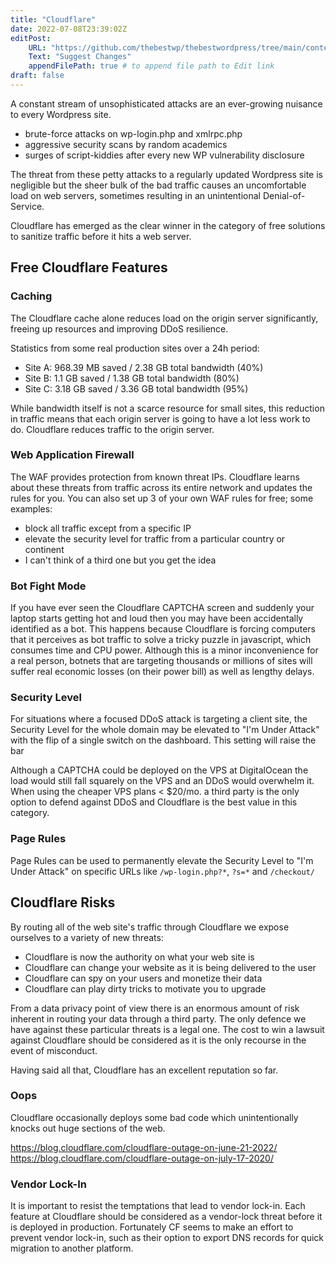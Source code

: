 ```yaml
---
title: "Cloudflare"
date: 2022-07-08T23:39:02Z
editPost:
    URL: "https://github.com/thebestwp/thebestwordpress/tree/main/content"
    Text: "Suggest Changes"
    appendFilePath: true # to append file path to Edit link
draft: false
---
```


A constant stream of unsophisticated attacks are an ever-growing nuisance to every Wordpress site.

- brute-force attacks on wp-login.php and xmlrpc.php
- aggressive security scans by random academics
- surges of script-kiddies after every new WP vulnerability disclosure

The threat from these petty attacks to a regularly updated Wordpress site is negligible but the sheer bulk of the bad traffic causes an uncomfortable load on web servers, sometimes resulting in an unintentional Denial-of-Service.

Cloudflare has emerged as the clear winner in the category of free solutions to sanitize traffic before it hits a web server. 

## Free Cloudflare Features

### Caching
The Cloudflare cache alone reduces load on the origin server significantly, freeing up resources and improving DDoS resilience.

Statistics from some real production sites over a 24h period:
- Site A: 968.39 MB saved / 2.38 GB total bandwidth (40%)
- Site B: 1.1 GB saved / 1.38 GB total bandwidth (80%)
- Site C: 3.18 GB saved / 3.36 GB total bandwidth (95%)

While bandwidth itself is not a scarce resource for small sites, this reduction in traffic means that each origin server is going to have a lot less work to do.
Cloudflare reduces traffic to the origin server.

### Web Application Firewall
The WAF provides protection from known threat IPs.
Cloudflare learns about these threats from traffic across its entire network and updates the rules for you.
You can also set up 3 of your own WAF rules for free; some examples:
- block all traffic except from a specific IP
- elevate the security level for traffic from a particular country or continent
- I can't think of a third one but you get the idea

### Bot Fight Mode
If you have ever seen the Cloudflare CAPTCHA screen and suddenly your laptop starts getting hot and loud then you may have been accidentally identified as a bot.
This happens because Cloudflare is forcing computers that it perceives as bot traffic to solve a tricky puzzle in javascript, which consumes time and CPU power.
Although this is a minor inconvenience for a real person, botnets that are targeting thousands or millions of sites will suffer real economic losses (on their power bill) as well as lengthy delays.

### Security Level
For situations where a focused DDoS attack is targeting a client site, the Security Level for the whole domain may be elevated to "I'm Under Attack" with the flip of a single switch on the dashboard.
This setting will raise the bar 

Although a CAPTCHA could be deployed on the VPS at DigitalOcean the load would still fall squarely on the VPS and an DDoS would overwhelm it.
When using  the cheaper VPS plans < $20/mo. a third party is the only option to defend against DDoS and Cloudflare is the best value in this category.

### Page Rules
Page Rules can be used to permanently elevate the Security Level to "I'm Under Attack" on specific URLs like `/wp-login.php?*`, `?s=*` and `/checkout/`

## Cloudflare Risks
By routing all of the web site's traffic through Cloudflare we expose ourselves to a variety of new threats:
- Cloudflare is now the authority on what your web site is
- Cloudflare can change your website as it is being delivered to the user
- Cloudflare can spy on your users and monetize their data
- Cloudflare can play dirty tricks to motivate you to upgrade

From a data privacy point of view there is an enormous amount of risk inherent in routing your data through a third party.
The only defence we have against these particular threats is a legal one.
The cost to win a lawsuit against Cloudflare should be considered as it is the only recourse in the event of misconduct.

Having said all that, Cloudflare has an excellent reputation so far.

### Oops
Cloudflare occasionally deploys some bad code which unintentionally knocks out huge sections of the web.

https://blog.cloudflare.com/cloudflare-outage-on-june-21-2022/  
https://blog.cloudflare.com/cloudflare-outage-on-july-17-2020/  

### Vendor Lock-In
It is important to resist the temptations that lead to vendor lock-in.
Each feature at Cloudflare should be considered as a vendor-lock threat before it is deployed in production.
Fortunately CF seems to make an effort to prevent vendor lock-in, such as their option to export DNS records for quick migration to another platform.


